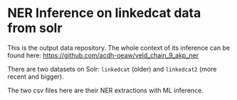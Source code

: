 # NER Inference on linkedcat data from solr

This is the output data repository. The whole context of its inference can be found here: https://github.com/acdh-oeaw/veld_chain_9_akp_ner

There are two datasets on Solr: `linkedcat` (older) and `linkedcat2` (more recent and bigger). 

The two csv files here are their NER extractions with ML inference.
